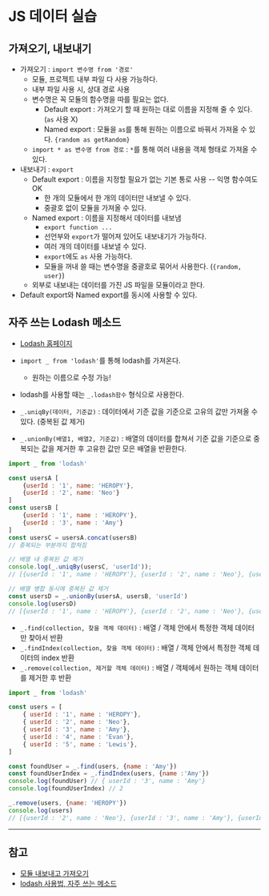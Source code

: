 # JS 데이터 실습

## 가져오기, 내보내기

* 가져오기 : `import 변수명 from '경로'`
  * 모듈, 프로젝트 내부 파일 다 사용 가능하다.
  * 내부 파일 사용 시, 상대 경로 사용
  * 변수명은 꼭 모듈의 함수명을 따를 필요는 없다.
    * Default export : 가져오기 할 때 원하는 대로 이름을 지정해 줄 수 있다. (`as` 사용 X)
    * Named export : 모듈을 `as`를 통해 원하는 이름으로 바꿔서 가져올 수 있다. `{random as getRandom}`
  * `import * as 변수명 from 경로` : `*`를 통해 여러 내용을 객체 형태로 가져올 수 있다.
* 내보내기 : `export`
  * Default export : 이름을 지정할 필요가 없는 기본 통로 사용 -- 익명 함수여도 OK
    * 한 개의 모듈에서 한 개의 데이터만 내보낼 수 있다.
    * 중괄호 없이 모듈을 가져올 수 있다.
  * Named export : 이름을 지정해서 데이터를 내보냄
    * `export function ...`
    * 선언부와 `export`가 떨어져 있어도 내보내기가 가능하다.
    * 여러 개의 데이터를 내보낼 수 있다.
    * `export`에도 `as` 사용 가능하다.
    * 모듈을 꺼내 쓸 때는 변수명을 중괄호로 묶어서 사용한다. (`{random, user}`)
  * 외부로 내보내는 데이터를 가진 JS 파일을 모듈이라고 한다.
* Default export와 Named export를 동시에 사용할 수 있다.





## 자주 쓰는 Lodash 메소드

* [Lodash 홈페이지](https://lodash.com/docs/2.4.2)
* `import _ from 'lodash'`를 통해 lodash를 가져온다.
  * 원하는 이름으로 수정 가능!
* lodash를 사용할 때는 `_.lodash함수` 형식으로 사용한다.



* `_.uniqBy(데이터, 기준값)` : 데이터에서 기준 값을 기준으로 고유의 값만 가져올 수 있다. (중복된 값 제거)
* `_.unionBy(배열1, 배열2, 기준값)` :  배열의 데이터를 합쳐서 기준 값을 기준으로 중복되는 값을 제거한 후 고유한 값만 모은 배열을 반환한다.

```javascript
import _ from 'lodash'

const usersA [
    {userId : '1', name: 'HEROPY'},
    {userId : '2', name: 'Neo'}
]
const usersB [
    {userId : '1', name : 'HEROPY'},
    {userId : '3', name : 'Amy'}
]
const usersC = usersA.concat(usersB)
// 중복되는 부분까지 합쳐짐

// 배열 내 중복된 값 제거
console.log(_.uniqBy(usersC, 'userId'));
// [{userId : '1', name : 'HEROPY'}, {userId : '2', name : 'Neo'}, {userId : '3', name : 'Amy'}]

// 배열 병합 동시에 중복된 값 제거
const usersD = _.unionBy(usersA, usersB, 'userId')
console.log(usersD)
// [{userId : '1', name : 'HEROPY'}, {userId : '2', name : 'Neo'}, {userId : '3', name : 'Amy'}]
```



* `_.find(collection, 찾을 객체 데이터)` : 배열 / 객체 안에서 특정한 객체 데이터만 찾아서 반환
* `_.findIndex(collection, 찾을 객체 데이터)` : 배열 / 객체 안에서 특정한 객체 데이터의 index 반환
* `_.remove(collection, 제거할 객체 데이터)` : 배열 / 객체에서 원하는 객체 데이터를 제거한 후 반환

```javascript
import _ from 'lodash'

const users = [
    { userId : '1', name : 'HEROPY'},
    { userId : '2', name : 'Neo'},
    { userId : '3', name : 'Amy'},
    { userId : '4', name : 'Evan'},
    { userId : '5', name : 'Lewis'},
]

const foundUser = _.find(users, {name : 'Amy'})
const foundUserIndex = _.findIndex(users, {name :'Amy'})
console.log(foundUser) // { userId : '3', name : 'Amy'}
console.log(foundUserIndex) // 2

_.remove(users, {name: 'HEROPY'})
console.log(users)
// [{userId : '2', name : 'Neo'}, {userId : '3', name : 'Amy'}, {userId : '4', name : 'Evan'}, {userId : '5', name : 'Lewis'}]
```



---

## 참고

* [모듈 내보내고 가져오기](https://ko.javascript.info/import-export)
* [lodash 사용법, 자주 쓰는 메소드](https://goddino.tistory.com/203)